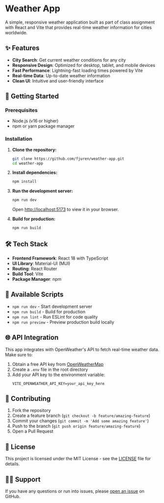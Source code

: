 # Weather App

A simple, responsive weather application built as part of class assignment with React and Vite that provides real-time weather information for cities worldwide.

## ✨ Features

- **City Search**: Get current weather conditions for any city
- **Responsive Design**: Optimized for desktop, tablet, and mobile devices
- **Fast Performance**: Lightning-fast loading times powered by Vite
- **Real-time Data**: Up-to-date weather information
- **Clean UI**: Intuitive and user-friendly interface

## 🚀 Getting Started

### Prerequisites

- Node.js (v16 or higher)
- npm or yarn package manager

### Installation

1. **Clone the repository:**

   ```bash
   git clone https://github.com/fjuren/weather-app.git
   cd weather-app
   ```

2. **Install dependencies:**

   ```bash
   npm install
   ```

3. **Run the development server:**

   ```bash
   npm run dev
   ```

   Open [http://localhost:5173](http://localhost:5173) to view it in your browser.

4. **Build for production:**
   ```bash
   npm run build
   ```

## 🛠️ Tech Stack

- **Frontend Framework**: React 18 with TypeScript
- **UI Library**: Material-UI (MUI)
- **Routing**: React Router
- **Build Tool**: Vite
- **Package Manager**: npm

## 📜 Available Scripts

- `npm run dev` - Start development server
- `npm run build` - Build for production
- `npm run lint` - Run ESLint for code quality
- `npm run preview` - Preview production build locally

## 🌐 API Integration

This app integrates with OpenWeather's API to fetch real-time weather data. Make sure to:

1. Obtain a free API key from [OpenWeatherMap](https://openweathermap.org/api)
2. Create a `.env` file in the root directory
3. Add your API key to the environment variable:
   ```
   VITE_OPENWEATHER_API_KEY=your_api_key_here
   ```

## 🤝 Contributing

1. Fork the repository
2. Create a feature branch (`git checkout -b feature/amazing-feature`)
3. Commit your changes (`git commit -m 'Add some amazing feature'`)
4. Push to the branch (`git push origin feature/amazing-feature`)
5. Open a Pull Request

## 📝 License

This project is licensed under the MIT License - see the [LICENSE](LICENSE) file for details.

## 🙋‍♂️ Support

If you have any questions or run into issues, please [open an issue](../../issues) on GitHub.
